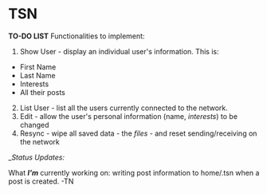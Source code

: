 # TSN
**TO-DO LIST**
Functionalities to implement:
1. Show User - display an individual user's information. This is:
  * First Name
  * Last Name
  * Interests
  * All their posts
2. List User - list all the users currently connected to the network.
3. Edit - allow the user's personal information (name, *interests*) to be changed
4. Resync - wipe all saved data - the *files* - and reset sending/receiving on the network

__Status Updates:_

What _**I'm**_ currently working on: writing post information to home/.tsn when a post is created. -TN

